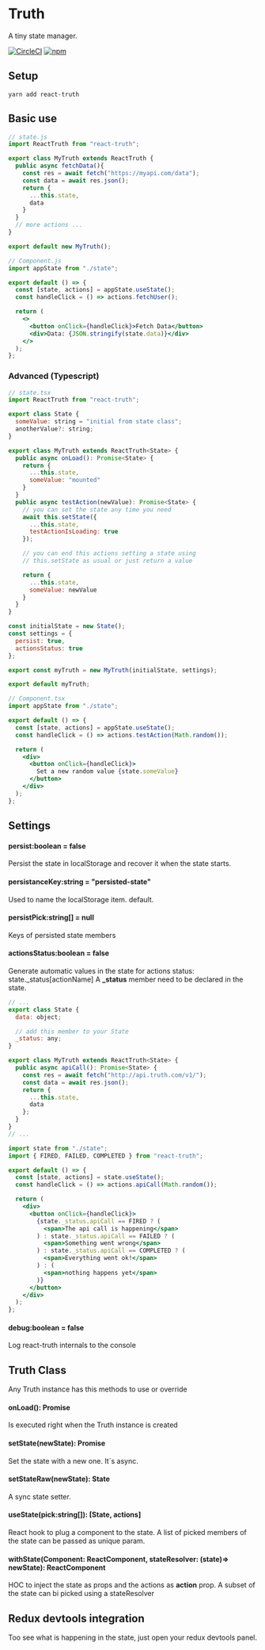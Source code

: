 # Truth

A tiny state manager.

[![CircleCI](https://circleci.com/gh/zapaiamarce/react-truth.svg?style=shield)](https://circleci.com/gh/zapaiamarce/react-truth) [![npm](https://img.shields.io/npm/v/react-truth/latest.svg?color=brightgreen)](https://www.npmjs.com/package/react-truth)

## Setup

`yarn add react-truth`

## Basic use

```jsx
// state.js
import ReactTruth from "react-truth";

export class MyTruth extends ReactTruth {
  public async fetchData(){
    const res = await fetch("https://myapi.com/data");
    const data = await res.json();
    return {
      ...this.state,
      data
    }
  }
  // more actions ...
}

export default new MyTruth();
```

```jsx
// Component.js
import appState from "./state";

export default () => {
  const [state, actions] = appState.useState();
  const handleClick = () => actions.fetchUser();

  return (
    <>
      <button onClick={handleClick}>Fetch Data</button>  
      <div>Data: {JSON.stringify(state.data)}</div> 
    </>
  );
};
```


### Advanced (Typescript)

```jsx
// state.tsx
import ReactTruth from "react-truth";

export class State {
  someValue: string = "initial from state class";
  anotherValue?: string;
}

export class MyTruth extends ReactTruth<State> {
  public async onLoad(): Promise<State> {
    return {
      ...this.state,
      someValue: "mounted"
    }
  }
  public async testAction(newValue): Promise<State> {
    // you can set the state any time you need
    await this.setState({
      ...this.state,
      testActionIsLoading: true
    });

    // you can end this actions setting a state using
    // this.setState as usual or just return a value

    return {
      ...this.state,
      someValue: newValue
    }
  }
}

const initialState = new State();
const settings = {
  persist: true,
  actionsStatus: true
};

export const myTruth = new MyTruth(initialState, settings);

export default myTruth;
```

```jsx
// Component.tsx
import appState from "./state";

export default () => {
  const [state, actions] = appState.useState();
  const handleClick = () => actions.testAction(Math.random());

  return (
    <div>
      <button onClick={handleClick}>
        Set a new random value {state.someValue}
      </button>
    </div>
  );
};
```

## Settings

#### persist:boolean = false

Persist the state in localStorage and recover it when the state starts.

#### persistanceKey:string = "persisted-state"

Used to name the localStorage item. default.

#### persistPick:string[] = null

Keys of persisted state members

#### actionsStatus:boolean = false

Generate automatic values in the state for actions status: state._status[actionName]
A **_status** member need to be declared in the state.

```jsx
// ...
export class State {
  data: object;

  // add this member to your State
  _status: any;
}

export class MyTruth extends ReactTruth<State> {
  public async apiCall(): Promise<State> {
    const res = await fetch("http://api.truth.com/v1/");
    const data = await res.json();
    return {
      ...this.state,
      data
    };
  }
}
// ...
```

```jsx
import state from "./state";
import { FIRED, FAILED, COMPLETED } from "react-truth";

export default () => {
  const [state, actions] = state.useState();
  const handleClick = () => actions.apiCall(Math.random());

  return (
    <div>
      <button onClick={handleClick}>
        {state._status.apiCall == FIRED ? (
          <span>The api call is happening</span>
        ) : state._status.apiCall == FAILED ? (
          <span>Something went wrong</span>
        ) : state._status.apiCall == COMPLETED ? (
          <span>Everything went ok!</span>
        ) : (
          <span>nothing happens yet</span>
        )}
      </button>
    </div>
  );
};
```

#### debug:boolean = false

Log react-truth internals to the console

## Truth Class

Any Truth instance has this methods to use or override

#### onLoad(): Promise<State>

Is executed right when the Truth instance is created

#### setState(newState): Promise<State>

Set the state with a new one. It´s async.

#### setStateRaw(newState): State

A sync state setter.

#### useState(pick:string[]): [State, actions]

React hook to plug a component to the state. A list of picked members of the state can be passed as unique param.

#### withState(Component: ReactComponent, stateResolver: (state)=> newState): ReactComponent
HOC to inject the state as props and the actions as **action** prop. 
A subset of the state can bi picked using a stateResolver



## Redux devtools integration

Too see what is happening in the state, just open your redux devtools panel.
